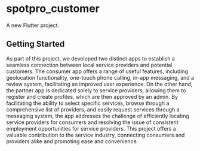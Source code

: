 # spotpro_customer

A new Flutter project.

## Getting Started

As part of this project, we developed two distinct apps to establish a seamless connection between local service providers and potential customers. The consumer app offers a range of useful features, including geolocation functionality, one-touch phone calling, in-app messaging, and a review system, facilitating an improved user experience. On the other hand, the partner app is dedicated solely to service providers, allowing them to register and create profiles, which are then approved by an admin. By facilitating the ability to select specific services, browse through a comprehensive list of providers, and easily request services through a messaging system, the app addresses the challenge of efficiently locating service providers for consumers and resolving the issue of consistent employment opportunities for service providers. This project offers a valuable contribution to the service industry, connecting consumers and providers alike and promoting ease and convenience.

